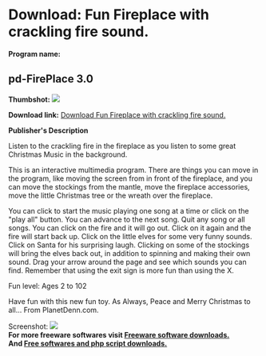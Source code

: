 # Download: Fun Fireplace with crackling fire sound.

**Program name:**

## pd-FirePlace 3.0

  
**Thumbshot:** ![](http://www.freewarefiles.com/screenshot/pd-FireplaceV2_md.jpg)   
  
**Download link:** [Download Fun Fireplace with crackling fire sound.](http://freesoftwares.boysofts.com/Pd-FirePlace_program_16914.html)  
  


**Publisher's Description**  
  


Listen to the crackling fire in the fireplace as you listen to some great Christmas Music in the background. 

This is an interactive multimedia program. There are things you can move in the program, like moving the screen from in front of the fireplace, and you can move the stockings from the mantle, move the fireplace accessories, move the little Christmas tree or the wreath over the fireplace. 

You can click to start the music playing one song at a time or click on the "play all" button. You can advance to the next song. Quit any song or all songs. You can click on the fire and it will go out. Click on it again and the fire will start back up. Click on the little elves for some very funny sounds. Click on Santa for his surprising laugh. Clicking on some of the stockings will bring the elves back out, in addition to spinning and making their own sound. Drag your arrow around the page and see which sounds you can find. Remember that using the exit sign is more fun than using the X. 

Fun level: Ages 2 to 102 

Have fun with this new fun toy. As Always, Peace and Merry Christmas to all... From PlanetDenn.com. 

  
  
Screenshot: ![](http://www.freewarefiles.com/screenshot/pd-FireplaceV2.jpg)   
**For more freeware softwares visit [Freeware software downloads.](http://freesoftwares.boysofts.com/)**   
**And [Free softwares and php script downloads.](http://www.boysofts.com/)**
